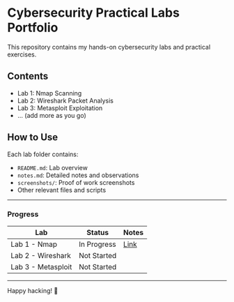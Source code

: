 # Cybersecurity Practical Labs Portfolio

This repository contains my hands-on cybersecurity labs and practical exercises.

## Contents

- Lab 1: Nmap Scanning  
- Lab 2: Wireshark Packet Analysis  
- Lab 3: Metasploit Exploitation  
- ... (add more as you go)

## How to Use

Each lab folder contains:

- `README.md`: Lab overview  
- `notes.md`: Detailed notes and observations  
- `screenshots/`: Proof of work screenshots  
- Other relevant files and scripts

---

### Progress

| Lab | Status | Notes |
|-----|--------|-------|
| Lab 1 - Nmap | In Progress | [Link](labs/lab1-nmap/notes.md) |
| Lab 2 - Wireshark | Not Started | |
| Lab 3 - Metasploit | Not Started | |

---

Happy hacking! 🚀
